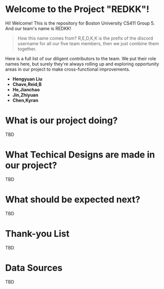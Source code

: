 # Welcome to the Project "REDKK"!

Hi! Welcome! This is the repository for Boston University CS411 Group 5. And our team's name is REDKK!

> How this name comes from?
> R,E,D,K,K is the prefix of the discord username for all our five team members, then we just combine them together.

Here is a full list of our diligent contributors to the team. We put their role names here, but surely they're always rolling up and exploring opportunity areas in our project to make cross-functional improvements.

 - **Hengyuan Liu**
 - **Chave,Reid,B**
 - **He,Jianchao**
 - **Jin,Zhiyuan**
 - **Chen,Kyran**
# What is our project doing?

TBD

# What Techical Designs are made in our project?

TBD

# What should be expected next?

TBD

# Thank-you List

TBD

# Data Sources

TBD
